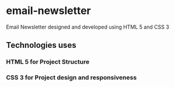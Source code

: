 # email-newsletter
  Email Newsletter designed and developed using HTML 5 and CSS 3
  ## Technologies uses
  
  ### HTML 5 for Project Structure
  ### CSS 3 for Project design and responsiveness
 
